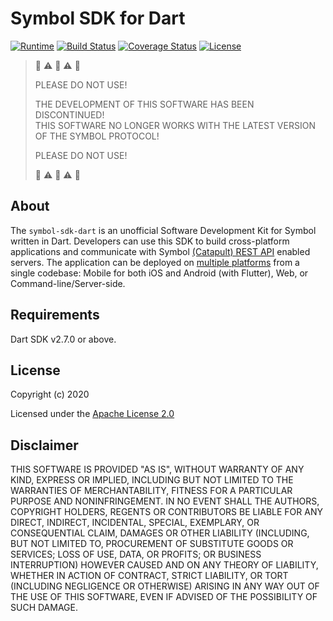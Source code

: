 [comment]: # (Replace variables LANGUAGE_NAME, YEAR, LICENSE_NAME, CONTRIBUTORS, GITHUB_NICKNAME and complete Requirements and Installation sections)

# Symbol SDK for Dart

[![Runtime](https://img.shields.io/badge/dart-%3E%3D2.7.0-brightgreen.svg)][dart-version]
[![Build Status](https://api.travis-ci.org/fajarvm/symbol-sdk-dart.svg?branch=master)][travis-build]
[![Coverage Status](https://codecov.io/gh/fajarvm/symbol-sdk-dart/branch/master/graph/badge.svg)][codecov-build]
[![License](https://img.shields.io/badge/License-Apache%202.0-blue.svg)][apache-license]

> :rotating_light: :warning: :rotating_light: :warning: :rotating_light:
>
> PLEASE DO NOT USE!
> 
> THE DEVELOPMENT OF THIS SOFTWARE HAS BEEN DISCONTINUED!  
> THIS SOFTWARE NO LONGER WORKS WITH THE LATEST VERSION OF THE SYMBOL PROTOCOL! 
> 
> PLEASE DO NOT USE! 
> 
> :rotating_light: :warning: :rotating_light: :warning: :rotating_light:

## About
The `symbol-sdk-dart` is an unofficial Software Development Kit for Symbol written in Dart. Developers can use this SDK to build cross-platform applications and communicate with Symbol [(Catapult) REST API][nemtech-api] enabled servers. The application can be deployed on [multiple platforms][dart-platforms] from a single codebase: Mobile for both iOS and Android (with Flutter), Web, or Command-line/Server-side.

## Requirements
Dart SDK v2.7.0 or above.

## License

Copyright (c) 2020

Licensed under the [Apache License 2.0](LICENSE)

## Disclaimer

THIS SOFTWARE IS PROVIDED "AS IS", WITHOUT WARRANTY OF ANY KIND, EXPRESS OR IMPLIED, INCLUDING BUT NOT LIMITED TO THE WARRANTIES OF MERCHANTABILITY, FITNESS FOR A PARTICULAR PURPOSE AND NONINFRINGEMENT. IN NO EVENT SHALL THE AUTHORS, COPYRIGHT HOLDERS, REGENTS OR CONTRIBUTORS BE LIABLE FOR ANY DIRECT, INDIRECT, INCIDENTAL, SPECIAL, EXEMPLARY, OR CONSEQUENTIAL CLAIM, DAMAGES OR OTHER LIABILITY (INCLUDING, BUT NOT LIMITED TO, PROCUREMENT OF SUBSTITUTE GOODS OR SERVICES; LOSS OF USE, DATA, OR PROFITS; OR BUSINESS INTERRUPTION) HOWEVER CAUSED AND ON ANY THEORY OF LIABILITY, WHETHER IN ACTION OF CONTRACT, STRICT LIABILITY, OR TORT (INCLUDING NEGLIGENCE OR OTHERWISE) ARISING IN ANY WAY OUT OF THE USE OF THIS SOFTWARE, EVEN IF ADVISED OF THE POSSIBILITY OF SUCH DAMAGE.

[self]: https://github.com/fajarvm/symbol-sdk-dart
[issues]: https://github.com/fajarvm/symbol-sdk-dart/issues
[sdk-ref]: http://fajarvm.github.io/symbol-sdk-dart

[apache-license]: https://opensource.org/licenses/Apache-2.0
[travis-build]: https://travis-ci.org/fajarvm/symbol-sdk-dart
[codecov-build]: https://codecov.io/gh/fajarvm/symbol-sdk-dart

[dart-version]: https://api.dartlang.org/stable/2.6.0/index.html
[dart-platforms]: https://www.dartlang.org/guides/platforms
[nemtech-api]: https://nemtech.github.io/api.html
